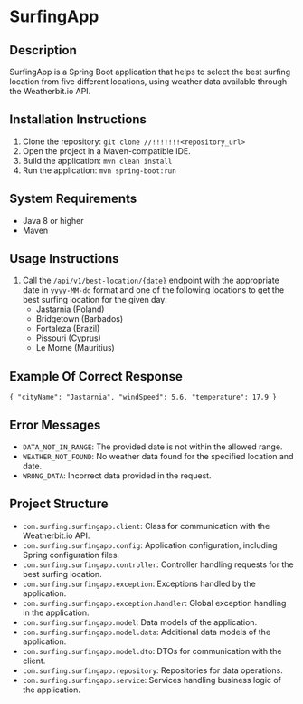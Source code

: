 # SurfingApp

## Description
SurfingApp is a Spring Boot application that helps
to select the best surfing location from five different locations,
using weather data available through the Weatherbit.io API.

## Installation Instructions
1. Clone the repository: `git clone //!!!!!!!<repository_url>`
2. Open the project in a Maven-compatible IDE.
3. Build the application: `mvn clean install`
4. Run the application: `mvn spring-boot:run`

## System Requirements
- Java 8 or higher
- Maven

## Usage Instructions
1. Call the `/api/v1/best-location/{date}` endpoint with the appropriate date in `yyyy-MM-dd`
   format and one of the following locations to get the best surfing location for the given day:
    - Jastarnia (Poland)
    - Bridgetown (Barbados)
    - Fortaleza (Brazil)
    - Pissouri (Cyprus)
    - Le Morne (Mauritius)

## Example Of Correct Response
`{
"cityName": "Jastarnia",
"windSpeed": 5.6,
"temperature": 17.9
}`

## Error Messages
- `DATA_NOT_IN_RANGE`: The provided date is not within the allowed range.
- `WEATHER_NOT_FOUND`: No weather data found for the specified location and date.
- `WRONG_DATA`: Incorrect data provided in the request.

## Project Structure
- `com.surfing.surfingapp.client`: Class for communication with the Weatherbit.io API.
- `com.surfing.surfingapp.config`: Application configuration, including Spring configuration files.
- `com.surfing.surfingapp.controller`: Controller handling requests for the best surfing location.
- `com.surfing.surfingapp.exception`: Exceptions handled by the application.
- `com.surfing.surfingapp.exception.handler`: Global exception handling in the application.
- `com.surfing.surfingapp.model`: Data models of the application.
- `com.surfing.surfingapp.model.data`: Additional data models of the application.
- `com.surfing.surfingapp.model.dto`: DTOs for communication with the client.
- `com.surfing.surfingapp.repository`: Repositories for data operations.
- `com.surfing.surfingapp.service`: Services handling business logic of the application.